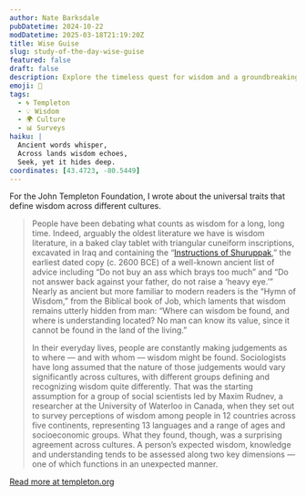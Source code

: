 ```yaml
---
author: Nate Barksdale
pubDatetime: 2024-10-22
modDatetime: 2025-03-18T21:19:20Z
title: Wise Guise
slug: study-of-the-day-wise-guise
featured: false
draft: false
description: Explore the timeless quest for wisdom and a groundbreaking study revealing how different cultures surprisingly agree on its core attributes.
emoji: 🧠
tags:
  - 🌀 Templeton
  - 💡 Wisdom
  - 🌍 Culture
  - 📊 Surveys
haiku: |
  Ancient words whisper,  
  Across lands wisdom echoes,  
  Seek, yet it hides deep.
coordinates: [43.4723, -80.5449]
---
```


For the John Templeton Foundation, I wrote about the universal traits that define wisdom across different cultures.

> People have been debating what counts as wisdom for a long, long time. Indeed, arguably the oldest literature we have is wisdom literature, in a baked clay tablet with triangular cuneiform inscriptions, excavated in Iraq and containing the “[Instructions of Shuruppak](https://archive.org/details/instructions-of-shuruppak/mode/2up),” the earliest dated copy (c. 2600 BCE) of a well-known ancient list of advice including “Do not buy an ass which brays too much” and “Do not answer back against your father, do not raise a ‘heavy eye.’” Nearly as ancient but more familiar to modern readers is the “Hymn of Wisdom,” from the Biblical book of Job, which laments that wisdom remains utterly hidden from man: “Where can wisdom be found, and where is understanding located? No man can know its value, since it cannot be found in the land of the living.”
>
> In their everyday lives, people are constantly making judgements as to where — and with whom — wisdom might be found. Sociologists have long assumed that the nature of those judgements would vary significantly across cultures, with different groups defining and recognizing wisdom quite differently. That was the starting assumption for a group of social scientists led by Maxim Rudnev, a researcher at the University of Waterloo in Canada, when they set out to survey perceptions of wisdom among people in 12 countries across five continents, representing 13 languages and a range of ages and socioeconomic groups. What they found, though, was a surprising agreement across cultures. A person’s expected wisdom, knowledge and understanding tends to be assessed along two key dimensions — one of which functions in an unexpected manner.

[Read more at templeton.org](https://www.templeton.org/news/wise-guise)
